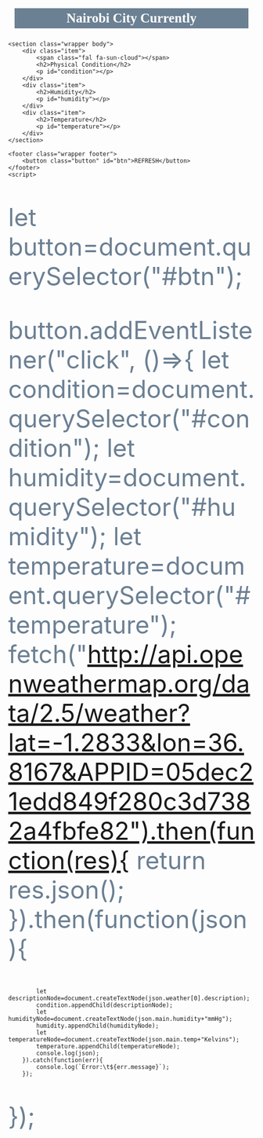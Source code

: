 
<!doctype html>
<html>
<head>
	<meta charset="utf-8">
	<meta name="viewport" content="width=device-width initial-scale=1">
	<title>nairobi</title>
 <style>
 .wrapper{
	width: 95%;
	margin: 5px auto;
	text-align: center;
}
.item{
	margin: 20px;
	padding: 5px;
}
.header{
	background-color: rgb(108,128,147);
	color: rgb(255,255,255);
	margin-bottom: 25px;
}
h1{
	font-size: 27px;
	font-weight: bold;
	font-family: 'Dancing Script', cursive;
}
h2{
	font-size: 25px;
}

@media screen and (min-width: 700px){
	.wrapper{
		display: flex;
	}
	.item{
		flex-grow: 1;
	}
	.body .item{
		padding-bottom: 40px;
	}
}
.body .item{
	min-height: 200px;
	border: 1px solid rgb(108,128,147);
	box-shadow: 6px 6px 12px;
	padding-top: 0;
	padding-left: 0;
	padding-right: 0;

}
.body .item h2{
	color: rgb(255,255,255);
	background-color: rgb(108,128,147);	
}
.body.item:hover{
	transform: scale(.95,.95);
}

.body.item{
	transition: .25s all ease-in;
}
.footer{
	display: flex;
	justify-content: center;
	padding: 10px;
	margin-top: 20px;
}
p{
	color: rgb(108,128,147);
	font-size: 50px;
}
 </style>
</head>
<body>
	<header class="wrapper header">
		<h1 class="item">Nairobi City Currently</h1>
	</header>

	<section class="wrapper body">
		<div class="item">
			<span class="fal fa-sun-cloud"></span>
			<h2>Physical Condition</h2>
			<p id="condition"></p>
		</div>
		<div class="item">
			<h2>Humidity</h2>
			<p id="humidity"></p>
		</div>
		<div class="item">
			<h2>Temperature</h2>
			<p id="temperature"></p>
		</div>
	</section>

	<footer class="wrapper footer">
		<button class="button" id="btn">REFRESH</button>
	</footer>
	<script>
 

let button=document.querySelector("#btn");

button.addEventListener("click", ()=>{
		let condition=document.querySelector("#condition");
		let humidity=document.querySelector("#humidity");
		let temperature=document.querySelector("#temperature");
		fetch("http://api.openweathermap.org/data/2.5/weather?lat=-1.2833&lon=36.8167&APPID=05dec21edd849f280c3d7382a4fbfe82").then(function(res){
			return res.json();
		}).then(function(json){

			let descriptionNode=document.createTextNode(json.weather[0].description);
			condition.appendChild(descriptionNode);
			let humidityNode=document.createTextNode(json.main.humidity+"mmHg");
			humidity.appendChild(humidityNode);
			let temperatureNode=document.createTextNode(json.main.temp+"Kelvins");
			temperature.appendChild(temperatureNode);
			console.log(json);
		}).catch(function(err){
			console.log(`Error:\t${err.message}`);
		});
});

 </script>

</body>
</html>
